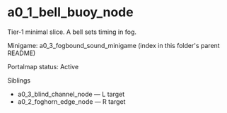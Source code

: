 # a0_1_bell_buoy_node

Tier‑1 minimal slice. A bell sets timing in fog.

Minigame: a0_3_fogbound_sound_minigame (index in this folder's parent README)

Portalmap status: Active

Siblings

- a0_3_blind_channel_node — L target
- a0_2_foghorn_edge_node — R target
